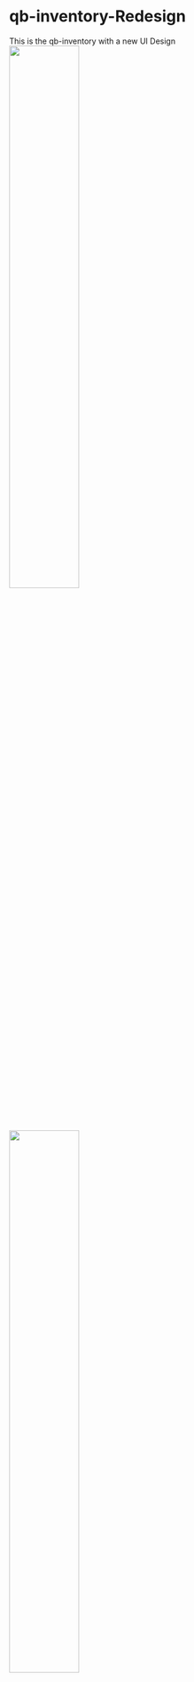 # qb-inventory-Redesign
This is the qb-inventory with a new UI Design
<img src="https://cdn.discordapp.com/attachments/894984818364928010/992922949550096454/unknown.png" alt=""  style="width: 50%;">
<img src="https://cdn.discordapp.com/attachments/894984818364928010/992922883112325250/unknown.png" alt=""  style="width: 50%;">

